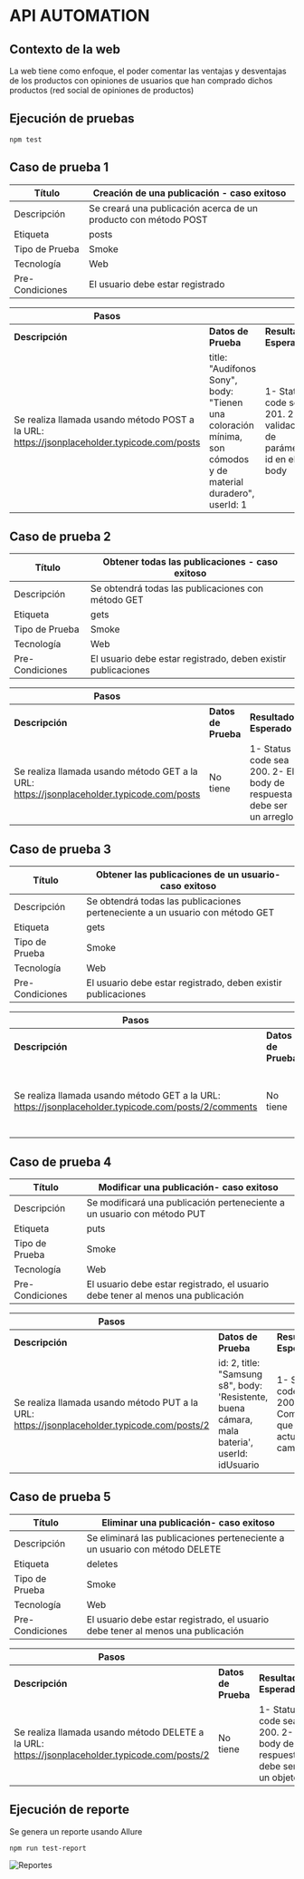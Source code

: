 # API AUTOMATION

## Contexto de la web
La web tiene como enfoque, el poder comentar las ventajas y desventajas de los productos con opiniones de usuarios que han comprado dichos productos (red social de opiniones de productos)

## Ejecución de pruebas

    npm test

## Caso de prueba 1
|Título| Creación de una publicación - caso exitoso|
|--|--|
| Descripción | Se creará una publicación acerca de un producto con método POST |
| Etiqueta | posts |
| Tipo de Prueba | Smoke |
| Tecnología | Web |
| Pre-Condiciones | El usuario debe estar registrado |

|Pasos|  |  |
|--|--|--|
| **Descripción**  | **Datos de Prueba** | **Resultado Esperado** |
|Se realiza llamada usando método POST a la URL: https://jsonplaceholder.typicode.com/posts| title: "Audífonos Sony", body: "Tienen una coloración mínima, son cómodos y de material duradero", userId: 1 |1- Status code sea 201. 							2- validación de parámetro id en el body|

## Caso de prueba 2
|Título| Obtener todas las publicaciones - caso exitoso|
|--|--|
| Descripción | Se obtendrá todas las publicaciones con método GET |
| Etiqueta | gets |
| Tipo de Prueba | Smoke |
| Tecnología | Web |
| Pre-Condiciones | El usuario debe estar registrado, deben existir publicaciones |

|Pasos|  |  |
|--|--|--|
| **Descripción**  | **Datos de Prueba** | **Resultado Esperado** |
|Se realiza llamada usando método GET a la URL: https://jsonplaceholder.typicode.com/posts| No tiene |1- Status code sea 200. 							2- El body de respuesta debe ser un arreglo|

## Caso de prueba 3
|Título| Obtener las publicaciones de un usuario- caso exitoso|
|--|--|
| Descripción | Se obtendrá todas las publicaciones perteneciente a un usuario con método GET |
| Etiqueta | gets |
| Tipo de Prueba | Smoke |
| Tecnología | Web |
| Pre-Condiciones | El usuario debe estar registrado, deben existir publicaciones |

|Pasos|  |  |
|--|--|--|
| **Descripción**  | **Datos de Prueba** | **Resultado Esperado** |
|Se realiza llamada usando método GET a la URL: https://jsonplaceholder.typicode.com/posts/2/comments| No tiene |1- Status code sea 200. 							2- El usuario posee 5 publicaciones|

## Caso de prueba 4
|Título| Modificar una publicación- caso exitoso|
|--|--|
| Descripción | Se modificará una publicación perteneciente a un usuario con método PUT |
| Etiqueta | puts |
| Tipo de Prueba | Smoke |
| Tecnología | Web |
| Pre-Condiciones | El usuario debe estar registrado, el usuario debe tener al menos una publicación |

|Pasos|  |  |
|--|--|--|
| **Descripción**  | **Datos de Prueba** | **Resultado Esperado** |
|Se realiza llamada usando método PUT a la URL: https://jsonplaceholder.typicode.com/posts/2| id: 2, title: "Samsung s8", body: 'Resistente, buena cámara, mala bateria', userId: idUsuario  |1- Status code sea 200. 							2- Comprobar que se actualizó el campo title|

## Caso de prueba 5
|Título| Eliminar una publicación- caso exitoso|
|--|--|
| Descripción | Se eliminará las publicaciones perteneciente a un usuario con método DELETE |
| Etiqueta | deletes |
| Tipo de Prueba | Smoke |
| Tecnología | Web |
| Pre-Condiciones | El usuario debe estar registrado, el usuario debe tener al menos una publicación |

|Pasos|  |  |
|--|--|--|
| **Descripción**  | **Datos de Prueba** | **Resultado Esperado** |
|Se realiza llamada usando método DELETE a la URL: https://jsonplaceholder.typicode.com/posts/2| No tiene  |1- Status code sea 200. 							2- El body de respuesta debe ser un objeto|

## Ejecución de reporte
Se genera un reporte usando Allure

    npm run test-report

![Reportes](https://i.ibb.co/HqXxqs7/Captura-de-Pantalla-2021-06-06-a-la-s-22-42-57.png)
